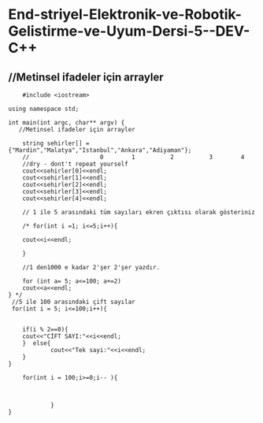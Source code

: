 # End-striyel-Elektronik-ve-Robotik-Gelistirme-ve-Uyum-Dersi-5--DEV-C++
##  //Metinsel ifadeler için arrayler
        #include <iostream>
    
    using namespace std;
    
    int main(int argc, char** argv) {
       //Metinsel ifadeler için arrayler
        
        string sehirler[] = {"Mardin","Malatya","Istanbul","Ankara","Adiyaman"};
        //                    0        1          2          3        4
        //dry - dont't repeat yourself
        cout<<sehirler[0]<<endl;
        cout<<sehirler[1]<<endl;
        cout<<sehirler[2]<<endl;
        cout<<sehirler[3]<<endl;
        cout<<sehirler[4]<<endl;
        
        // 1 ile 5 arasındaki tüm sayıları ekren çıktısı olarak gösteriniz
        
        /* for(int i =1; i<=5;i++){
        
        cout<<i<<endl;
                 
        }
        
        //1 den1000 e kadar 2'şer 2'şer yazdır.
        
        for (int a= 5; a<=100; a+=2)
        cout<<a<<endl;   
    } */
     //5 ile 100 arasındaki çift sayılar
     for(int i = 5; i<=100;i++){
             
    
        if(i % 2==0){
        cout<<"CİFT SAYI:"<<i<<endl;
        }  else{
                cout<<"Tek sayi:"<<i<<endl;
        }
    }   
        
        for(int i = 100;i>=0;i-- ){
                
                
                
                }
    }


